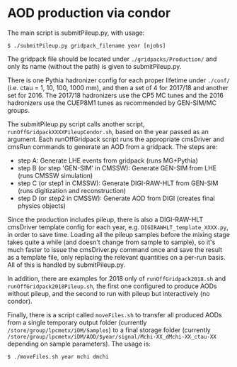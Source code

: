 # AOD production via condor

The main script is submitPileup.py, with usage:

```
$ ./submitPileup.py gridpack_filename year [njobs]
```

The gridpack file should be located under `./gridpacks/Production/` and only its name (without the path) is given to submitPileup.py.

There is one Pythia hadronizer config for each proper lifetime under `./conf/` (i.e. ctau = 1, 10, 100, 1000 mm), and then a set of 4 for 2017/18 and another set for 2016. The 2017/18 hadronizers use the CP5 MC tunes and the 2016 hadronizers use the CUEP8M1 tunes as recommended by GEN-SIM/MC groups.

The submitPileup.py script calls another script, `runOffGridpackXXXXPileupCondor.sh`, based on the year passed as an argument. Each runOffGridpack script runs the appropriate cmsDriver and cmsRun commands to generate an AOD from a gridpack. The steps are:

* step A: Generate LHE events from gridpack (runs MG+Pythia)
* step B (or step 'GEN-SIM' in CMSSW): Generate GEN-SIM from LHE (runs CMSSW simulation)
* step C (or step1 in CMSSW): Generate DIGI-RAW-HLT from GEN-SIM (runs digitization and reconstruction)
* step D (or step2 in CMSSW): Generate AOD from DIGI (creates final physics objects)

Since the production includes pileup, there is also a DIGI-RAW-HLT cmsDriver template config for each year, e.g. `DIGIRAWHLT_template_XXXX.py`, in order to save time. Loading all the pileup samples before the mixing stage takes quite a while (and doesn't change from sample to sample), so it's much faster to issue the cmsDriver.py command once and save the result as a template file, only replacing the relevant quantities on a per-run basis. All of this is handled by submitPileup.py.

In addition, there are examples for 2018 only of `runOffGridpack2018.sh` and `runOffGridpack2018Pileup.sh`, the first one configured to produce AODs without pileup, and the second to run with pileup but interactively (no condor).

Finally, there is a script called `moveFiles.sh` to transfer all produced AODs from a single temporary output folder (currently `/store/group/lpcmetx/iDM/Samples`) to a final storage folder (currently `/store/group/lpcmetx/iDM/AOD/$year/signal/Mchi-XX_dMchi-XX_ctau-XX` depending on sample parameters). The usage is:

```
$ ./moveFiles.sh year mchi dmchi
```
